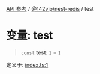 [API 参考](../../../index.md) / [@142vip/nest-redis](../index.md) / test

# 变量: test

> `const` **test**: `1` = `1`

定义于: [index.ts:1](https://github.com/142vip/core-x/blob/b6807ccf6c96718daee70c368eee9968a0b34d48/packages/nest-redis/src/index.ts#L1)
